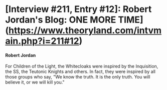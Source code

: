 # [Interview #211, Entry #12]: Robert Jordan's Blog: ONE MORE TIME](https://www.theoryland.com/intvmain.php?i=211#12)

#### Robert Jordan

For Children of the Light, the Whitecloaks were inspired by the Inquisition, the SS, the Teutonic Knights and others. In fact, they were inspired by all those groups who say, "We know the truth. It is the only truth. You will believe it, or we will kill you."

